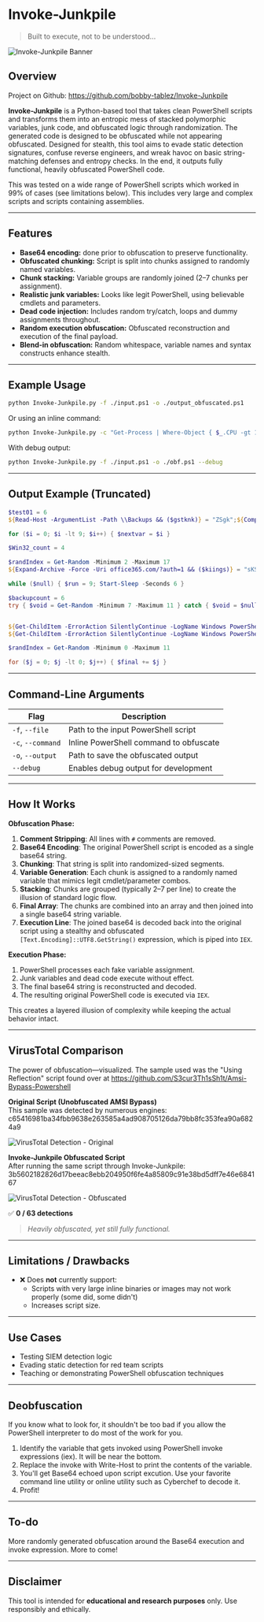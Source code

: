 # Invoke-Junkpile

> Built to execute, not to be understood...

![Invoke-Junkpile Banner](https://raw.githubusercontent.com/bobby-tablez/Invoke-Junkpile/refs/heads/main/assets/banner.png)

## Overview

Project on Github: https://github.com/bobby-tablez/Invoke-Junkpile

**Invoke-Junkpile** is a Python-based tool that takes clean PowerShell scripts and transforms them into an entropic mess of stacked polymorphic variables, junk code, and obfuscated logic through randomization. The generated code is designed to be obfuscated while not appearing obfuscated. Designed for stealth, this tool aims to evade static detection signatures, confuse reverse engineers, and wreak havoc on basic string-matching defenses and entropy checks. In the end, it outputs fully functional, heavily obfuscated PowerShell code.

This was tested on a wide range of PowerShell scripts which worked in 99% of cases (see limitations below). This includes very large and complex scripts and scripts containing assemblies. 

---

## Features

- **Base64 encoding:** done prior to obfuscation to preserve functionality.
- **Obfuscated chunking:** Script is split into chunks assigned to randomly named variables.
- **Chunk stacking:** Variable groups are randomly joined (2–7 chunks per assignment).
- **Realistic junk variables:** Looks like legit PowerShell, using believable cmdlets and parameters.
- **Dead code injection:** Includes random try/catch, loops and dummy assignments throughout.
- **Random execution obfuscation:** Obfuscated reconstruction and execution of the final payload.
- **Blend-in obfuscation:** Random whitespace, variable names and syntax constructs enhance stealth.

---

## Example Usage

```bash
python Invoke-Junkpile.py -f ./input.ps1 -o ./output_obfuscated.ps1
```

Or using an inline command:

```bash
python Invoke-Junkpile.py -c "Get-Process | Where-Object { $_.CPU -gt 100 }"
```

With debug output:

```bash
python Invoke-Junkpile.py -f ./input.ps1 -o ./obf.ps1 --debug
```

---

## Output Example (Truncated)

```powershell
$test01 = 6
${Read-Host -ArgumentList -Path \\Backups && ($gstknk)} = "ZSgk";${Compress-Archive -InputFormat -ComputerName $server_ip_09 && ($amicpk)} = "0LCRu";

for ($i = 0; $i -lt 9; $i++) { $nextvar = $i }

$Win32_count = 4

$randIndex = Get-Random -Minimum 2 -Maximum 17
${Expand-Archive -Force -Uri office365.com/?auth=1 && ($kiings)} = "sKSA=";

while ($null) { $run = 9; Start-Sleep -Seconds 6 }

$backupcount = 6
try { $void = Get-Random -Minimum 7 -Maximum 11 } catch { $void = $null }


${Get-ChildItem -ErrorAction SilentlyContinue -LogName Windows PowerShell && ($calran)} = @()
${Get-ChildItem -ErrorAction SilentlyContinue -LogName Windows PowerShell && ($calran)} += @(${Remove-Item -ErrorAction SilentlyContinue -ComputerName $dc_08 && ($eknrb)}, ${Invoke-WebRequest -OutputFormat -LogName Setup && ($egbe)}, ${Write-Output -Force -Name CcmExec && ($bsle)}, ${Write-Host -InputFormat -LogName Application && ($npnpfb)}, ${Restart-Service -Debug -Seconds 10 && ($enfmh)}, ${Read-Host -Debug -Seconds 14 && ($fclclb)}, ${Import-Module -ErrorAction SilentlyContinue -Name powershell && ($gblslr)})

$randIndex = Get-Random -Minimum 0 -Maximum 11

for ($j = 0; $j -lt 0; $j++) { $final += $j }
```

---

## Command-Line Arguments

| Flag              | Description                            |
| ----------------- | -------------------------------------- |
| `-f`, `--file`    | Path to the input PowerShell script    |
| `-c`, `--command` | Inline PowerShell command to obfuscate |
| `-o`, `--output`  | Path to save the obfuscated output     |
| `--debug`         | Enables debug output for development   |

---

## How It Works

**Obfuscation Phase:**

1. **Comment Stripping**: All lines with `#` comments are removed.
2. **Base64 Encoding**: The original PowerShell script is encoded as a single base64 string.
3. **Chunking**: That string is split into randomized-sized segments.
4. **Variable Generation**: Each chunk is assigned to a randomly named variable that mimics legit cmdlet/parameter combos.
5. **Stacking**: Chunks are grouped (typically 2–7 per line) to create the illusion of standard logic flow.
6. **Final Array**: The chunks are combined into an array and then joined into a single base64 string variable.
7. **Execution Line**: The joined base64 is decoded back into the original script using a stealthy and obfuscated `[Text.Encoding]::UTF8.GetString()` expression, which is piped into `IEX`.

**Execution Phase:**

1. PowerShell processes each fake variable assignment.
2. Junk variables and dead code execute without effect.
3. The final base64 string is reconstructed and decoded.
4. The resulting original PowerShell code is executed via `IEX`.

This creates a layered illusion of complexity while keeping the actual behavior intact.

---

## VirusTotal Comparison

The power of obfuscation—visualized. The sample used was the "Using Reflection" script found over at https://github.com/S3cur3Th1sSh1t/Amsi-Bypass-Powershell

**Original Script (Unobfuscated AMSI Bypass)**  
This sample was detected by numerous engines: c65416981ba34fbb9638e263585a4ad908705126da79bb8fc353fea90a6824a9

![VirusTotal Detection - Original](https://raw.githubusercontent.com/bobby-tablez/Invoke-Junkpile/refs/heads/main/assets/vt_1.png)

**Invoke-Junkpile Obfuscated Script**  
After running the same script through Invoke-Junkpile: 3b5602182826d17beeac8ebb204950f6fe4a85809c91e38bd5dff7e46e684167

![VirusTotal Detection - Obfuscated](https://raw.githubusercontent.com/bobby-tablez/Invoke-Junkpile/refs/heads/main/assets/vt_2.png)

✅ **0 / 63 detections**

> *Heavily obfuscated, yet still fully functional.*

---

## Limitations / Drawbacks

- ❌ Does **not** currently support:
  - Scripts with very large inline binaries or images may not work properly (some did, some didn't)
  - Increases script size.

---

## Use Cases

- Testing SIEM detection logic
- Evading static detection for red team scripts
- Teaching or demonstrating PowerShell obfuscation techniques

---

## Deobfuscation

If you know what to look for, it shouldn't be too bad if you allow the PowerShell interpreter to do most of the work for you. 

1. Identify the variable that gets invoked using PowerShell invoke expressions (iex). It will be near the bottom.
2. Replace the invoke with Write-Host to print the contents of the variable.
3. You'll get Base64 echoed upon script excution. Use your favorite command line utility or online utility such as Cyberchef to decode it.
4. Profit!

---

## To-do
More randomly generated obfuscation around the Base64 execution and invoke expression.
More to come!

---

## Disclaimer

This tool is intended for **educational and research purposes** only. Use responsibly and ethically.
